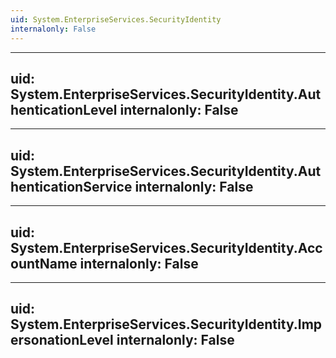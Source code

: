 ```yaml
---
uid: System.EnterpriseServices.SecurityIdentity
internalonly: False
---
```


---
uid: System.EnterpriseServices.SecurityIdentity.AuthenticationLevel
internalonly: False
---

---
uid: System.EnterpriseServices.SecurityIdentity.AuthenticationService
internalonly: False
---

---
uid: System.EnterpriseServices.SecurityIdentity.AccountName
internalonly: False
---

---
uid: System.EnterpriseServices.SecurityIdentity.ImpersonationLevel
internalonly: False
---
